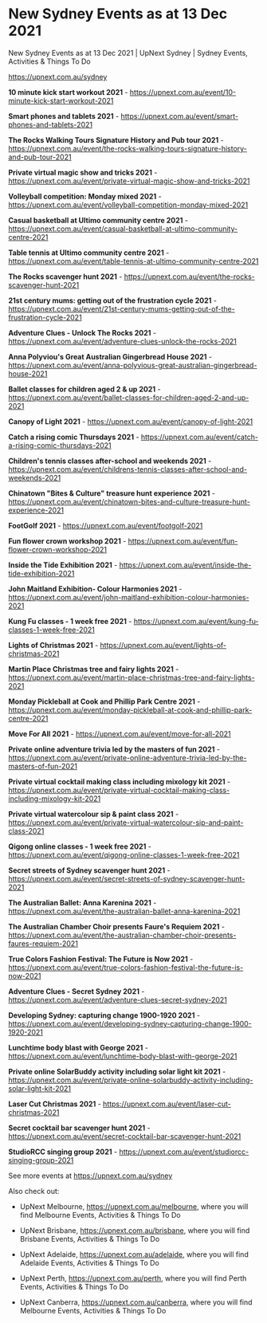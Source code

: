 # New Sydney Events as at 13 Dec 2021
New Sydney Events as at 13 Dec 2021 | UpNext Sydney | Sydney Events, Activities &amp; Things To Do

https://upnext.com.au/sydney


**10 minute kick start workout 2021** - https://upnext.com.au/event/10-minute-kick-start-workout-2021

**Smart phones and tablets 2021** - https://upnext.com.au/event/smart-phones-and-tablets-2021

**The Rocks Walking Tours Signature History and Pub tour 2021** - https://upnext.com.au/event/the-rocks-walking-tours-signature-history-and-pub-tour-2021

**Private virtual magic show and tricks 2021** - https://upnext.com.au/event/private-virtual-magic-show-and-tricks-2021

**Volleyball competition: Monday mixed 2021** - https://upnext.com.au/event/volleyball-competition-monday-mixed-2021

**Casual basketball at Ultimo community centre 2021** - https://upnext.com.au/event/casual-basketball-at-ultimo-community-centre-2021

**Table tennis at Ultimo community centre 2021** - https://upnext.com.au/event/table-tennis-at-ultimo-community-centre-2021

**The Rocks scavenger hunt 2021** - https://upnext.com.au/event/the-rocks-scavenger-hunt-2021

**21st century mums: getting out of the frustration cycle 2021** - https://upnext.com.au/event/21st-century-mums-getting-out-of-the-frustration-cycle-2021

**Adventure Clues - Unlock The Rocks 2021** - https://upnext.com.au/event/adventure-clues-unlock-the-rocks-2021

**Anna Polyviou's Great Australian Gingerbread House 2021** - https://upnext.com.au/event/anna-polyvious-great-australian-gingerbread-house-2021

**Ballet classes for children aged 2 & up 2021** - https://upnext.com.au/event/ballet-classes-for-children-aged-2-and-up-2021

**Canopy of Light 2021** - https://upnext.com.au/event/canopy-of-light-2021

**Catch a rising comic Thursdays 2021** - https://upnext.com.au/event/catch-a-rising-comic-thursdays-2021

**Children's tennis classes after-school and weekends 2021** - https://upnext.com.au/event/childrens-tennis-classes-after-school-and-weekends-2021

**Chinatown "Bites & Culture" treasure hunt experience 2021** - https://upnext.com.au/event/chinatown-bites-and-culture-treasure-hunt-experience-2021

**FootGolf 2021** - https://upnext.com.au/event/footgolf-2021

**Fun flower crown workshop 2021** - https://upnext.com.au/event/fun-flower-crown-workshop-2021

**Inside the Tide Exhibition 2021** - https://upnext.com.au/event/inside-the-tide-exhibition-2021

**John Maitland Exhibition- Colour Harmonies 2021** - https://upnext.com.au/event/john-maitland-exhibition-colour-harmonies-2021

**Kung Fu classes - 1 week free 2021** - https://upnext.com.au/event/kung-fu-classes-1-week-free-2021

**Lights of Christmas 2021** - https://upnext.com.au/event/lights-of-christmas-2021

**Martin Place Christmas tree and fairy lights 2021** - https://upnext.com.au/event/martin-place-christmas-tree-and-fairy-lights-2021

**Monday Pickleball at Cook and Phillip Park Centre 2021** - https://upnext.com.au/event/monday-pickleball-at-cook-and-phillip-park-centre-2021

**Move For All 2021** - https://upnext.com.au/event/move-for-all-2021

**Private online adventure trivia led by the masters of fun 2021** - https://upnext.com.au/event/private-online-adventure-trivia-led-by-the-masters-of-fun-2021

**Private virtual cocktail making class including mixology kit 2021** - https://upnext.com.au/event/private-virtual-cocktail-making-class-including-mixology-kit-2021

**Private virtual watercolour sip & paint class 2021** - https://upnext.com.au/event/private-virtual-watercolour-sip-and-paint-class-2021

**Qigong online classes - 1 week free 2021** - https://upnext.com.au/event/qigong-online-classes-1-week-free-2021

**Secret streets of Sydney scavenger hunt 2021** - https://upnext.com.au/event/secret-streets-of-sydney-scavenger-hunt-2021

**The Australian Ballet: Anna Karenina 2021** - https://upnext.com.au/event/the-australian-ballet-anna-karenina-2021

**The Australian Chamber Choir presents Faure's Requiem 2021** - https://upnext.com.au/event/the-australian-chamber-choir-presents-faures-requiem-2021

**True Colors Fashion Festival: The Future is Now 2021** - https://upnext.com.au/event/true-colors-fashion-festival-the-future-is-now-2021

**Adventure Clues - Secret Sydney 2021** - https://upnext.com.au/event/adventure-clues-secret-sydney-2021

**Developing Sydney: capturing change 1900-1920 2021** - https://upnext.com.au/event/developing-sydney-capturing-change-1900-1920-2021

**Lunchtime body blast with George 2021** - https://upnext.com.au/event/lunchtime-body-blast-with-george-2021

**Private online SolarBuddy activity including solar light kit 2021** - https://upnext.com.au/event/private-online-solarbuddy-activity-including-solar-light-kit-2021

**Laser Cut Christmas 2021** - https://upnext.com.au/event/laser-cut-christmas-2021

**Secret cocktail bar scavenger hunt 2021** - https://upnext.com.au/event/secret-cocktail-bar-scavenger-hunt-2021

**StudioRCC singing group 2021** - https://upnext.com.au/event/studiorcc-singing-group-2021



See more events at https://upnext.com.au/sydney


Also check out:

* UpNext Melbourne, https://upnext.com.au/melbourne, where you will find Melbourne Events, Activities & Things To Do

* UpNext Brisbane, https://upnext.com.au/brisbane, where you will find Brisbane Events, Activities & Things To Do

* UpNext Adelaide, https://upnext.com.au/adelaide, where you will find Adelaide Events, Activities & Things To Do

* UpNext Perth, https://upnext.com.au/perth, where you will find Perth Events, Activities & Things To Do

* UpNext Canberra, https://upnext.com.au/canberra, where you will find Melbourne Events, Activities & Things To Do